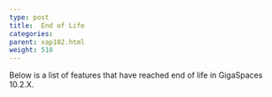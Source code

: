```yaml
---
type: post
title:  End of Life
categories:
parent: xap102.html
weight: 510
---
```




Below is a list of features that have reached end of life in GigaSpaces 10.2.X.


